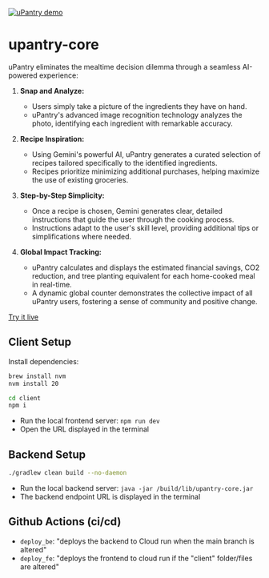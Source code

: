 [![uPantry demo](https://img.youtube.com/vi/7hQKj4Arr1Y/0.jpg)](https://www.youtube.com/watch?v=7hQKj4Arr1Y)

# upantry-core

uPantry eliminates the mealtime decision dilemma through a seamless AI-powered experience:

1. **Snap and Analyze:** 
   * Users simply take a picture of the ingredients they have on hand.
   * uPantry's advanced image recognition technology analyzes the photo, identifying each ingredient with remarkable accuracy. 

2. **Recipe Inspiration:**
   * Using Gemini's powerful AI, uPantry generates a curated selection of recipes tailored specifically to the identified ingredients.
   * Recipes prioritize minimizing additional purchases, helping maximize the use of existing groceries.  

3. **Step-by-Step Simplicity:**
    * Once a recipe is chosen, Gemini generates clear, detailed instructions that guide the user through the cooking process.
    * Instructions adapt to the user's skill level, providing additional tips or simplifications where needed.

4. **Global Impact Tracking:**
    * uPantry calculates and displays the estimated financial savings, CO2 reduction, and tree planting equivalent for each home-cooked meal in real-time.
    * A dynamic global counter demonstrates the collective impact of all uPantry users, fostering a sense of community and positive change.


[Try it live](https://upantry-fe-2f2tbvh6qq-ue.a.run.app/)

## Client Setup

Install dependencies:

```sh
brew install nvm
nvm install 20

cd client
npm i
```

- Run the local frontend server: `npm run dev`
- Open the URL displayed in the terminal

## Backend Setup

```sh
./gradlew clean build --no-daemon
```

- Run the local backend server: `java -jar /build/lib/upantry-core.jar`
- The backend endpoint URL is displayed in the terminal

## Github Actions (ci/cd)

- `deploy_be`: "deploys the backend to Cloud run when the main branch is altered"
- `deploy_fe`: "deploys the frontend to cloud run if the "client" folder/files are altered"
